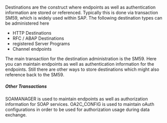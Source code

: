 Destinations are the construct where endpoints as well as authentication information are stored or referenced. Typically this is done via transaction SM59, which is widely used within SAP.
The following destination types can be administered here

- HTTP Destinations 
- RFC / ABAP Destinations
- registered Server Programs
- Channel endpoints 

The main transaction for the destination administration is the SM59. Here you can maintain endpoints as well as authentication information for the endpoints. Still there are other ways to store destinations which might also reference back to the SM59.
##### Other Transactions
SOAMANAGER is used to maintain endpoints as well as authorization information for SOAP services. OA2C_CONFIG is used to maintain oAuth configurations in order to be used for authorization usage during data exchange.
